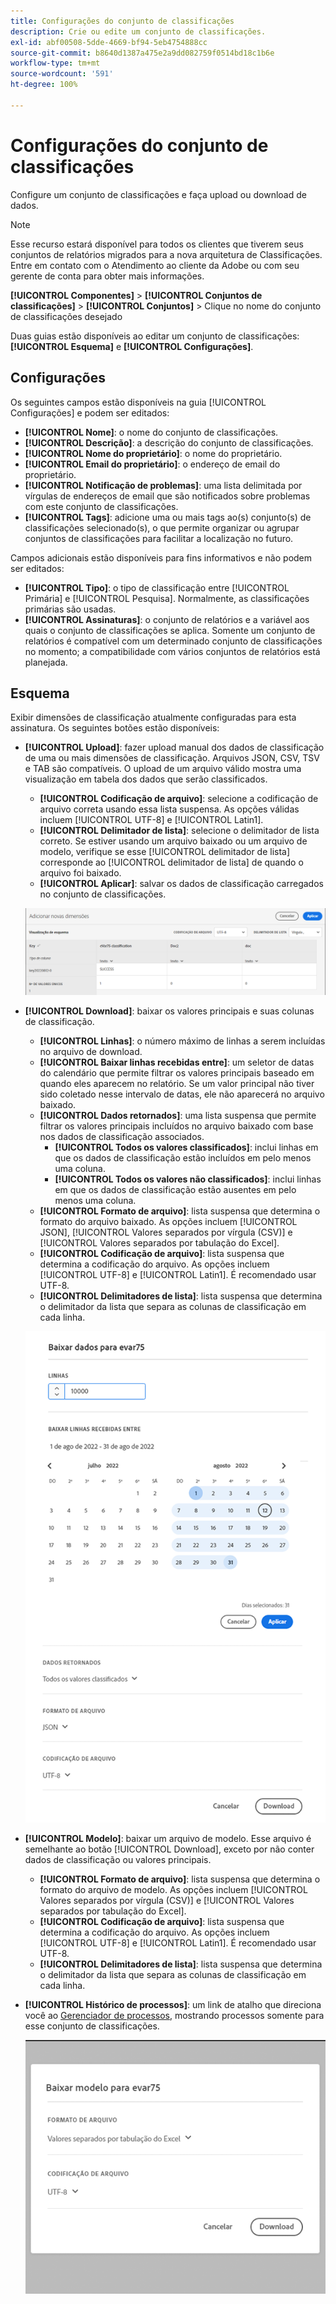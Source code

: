 ```yaml
---
title: Configurações do conjunto de classificações
description: Crie ou edite um conjunto de classificações.
exl-id: abf00508-5dde-4669-bf94-5eb4754888cc
source-git-commit: b8640d1387a475e2a9dd082759f0514bd18c1b6e
workflow-type: tm+mt
source-wordcount: '591'
ht-degree: 100%

---
```


# Configurações do conjunto de classificações

Configure um conjunto de classificações e faça upload ou download de dados.

>[!NOTE]
>
>Esse recurso estará disponível para todos os clientes que tiverem seus conjuntos de relatórios migrados para a nova arquitetura de Classificações. Entre em contato com o Atendimento ao cliente da Adobe ou com seu gerente de conta para obter mais informações.

**[!UICONTROL Componentes]** > **[!UICONTROL Conjuntos de classificações]** > **[!UICONTROL Conjuntos]** > Clique no nome do conjunto de classificações desejado

Duas guias estão disponíveis ao editar um conjunto de classificações: **[!UICONTROL Esquema]** e **[!UICONTROL Configurações]**.

## Configurações 

Os seguintes campos estão disponíveis na guia [!UICONTROL Configurações] e podem ser editados:

* **[!UICONTROL Nome]**: o nome do conjunto de classificações.
* **[!UICONTROL Descrição]**: a descrição do conjunto de classificações.
* **[!UICONTROL Nome do proprietário]**: o nome do proprietário.
* **[!UICONTROL Email do proprietário]**: o endereço de email do proprietário.
* **[!UICONTROL Notificação de problemas]**: uma lista delimitada por vírgulas de endereços de email que são notificados sobre problemas com este conjunto de classificações.
* **[!UICONTROL Tags]**: adicione uma ou mais tags ao(s) conjunto(s) de classificações selecionado(s), o que permite organizar ou agrupar conjuntos de classificações para facilitar a localização no futuro.

Campos adicionais estão disponíveis para fins informativos e não podem ser editados:

* **[!UICONTROL Tipo]**: o tipo de classificação entre [!UICONTROL Primária] e [!UICONTROL Pesquisa]. Normalmente, as classificações primárias são usadas.
* **[!UICONTROL Assinaturas]**: o conjunto de relatórios e a variável aos quais o conjunto de classificações se aplica. Somente um conjunto de relatórios é compatível com um determinado conjunto de classificações no momento; a compatibilidade com vários conjuntos de relatórios está planejada.

## Esquema

Exibir dimensões de classificação atualmente configuradas para esta assinatura. Os seguintes botões estão disponíveis:

* **[!UICONTROL Upload]**: fazer upload manual dos dados de classificação de uma ou mais dimensões de classificação. Arquivos JSON, CSV, TSV e TAB são compatíveis. O upload de um arquivo válido mostra uma visualização em tabela dos dados que serão classificados.
   * **[!UICONTROL Codificação de arquivo]**: selecione a codificação de arquivo correta usando essa lista suspensa. As opções válidas incluem [!UICONTROL UTF-8] e [!UICONTROL Latin1].
   * **[!UICONTROL Delimitador de lista]**: selecione o delimitador de lista correto. Se estiver usando um arquivo baixado ou um arquivo de modelo, verifique se esse [!UICONTROL delimitador de lista] corresponde ao [!UICONTROL delimitador de lista] de quando o arquivo foi baixado.
   * **[!UICONTROL Aplicar]**: salvar os dados de classificação carregados no conjunto de classificações.

   ![Upload do conjunto de classificações](../assets/classification-set-upload.png)

* **[!UICONTROL Download]**: baixar os valores principais e suas colunas de classificação.
   * **[!UICONTROL Linhas]**: o número máximo de linhas a serem incluídas no arquivo de download.
   * **[!UICONTROL Baixar linhas recebidas entre]**: um seletor de datas do calendário que permite filtrar os valores principais baseado em quando eles aparecem no relatório. Se um valor principal não tiver sido coletado nesse intervalo de datas, ele não aparecerá no arquivo baixado.
   * **[!UICONTROL Dados retornados]**: uma lista suspensa que permite filtrar os valores principais incluídos no arquivo baixado com base nos dados de classificação associados.
      * **[!UICONTROL Todos os valores classificados]**: inclui linhas em que os dados de classificação estão incluídos em pelo menos uma coluna.
      * **[!UICONTROL Todos os valores não classificados]**: inclui linhas em que os dados de classificação estão ausentes em pelo menos uma coluna.
   * **[!UICONTROL Formato de arquivo]**: lista suspensa que determina o formato do arquivo baixado. As opções incluem [!UICONTROL JSON], [!UICONTROL Valores separados por vírgula (CSV)] e [!UICONTROL Valores separados por tabulação do Excel].
   * **[!UICONTROL Codificação de arquivo]**: lista suspensa que determina a codificação do arquivo. As opções incluem [!UICONTROL UTF-8] e [!UICONTROL Latin1]. É recomendado usar UTF-8.
   * **[!UICONTROL Delimitadores de lista]**: lista suspensa que determina o delimitador da lista que separa as colunas de classificação em cada linha.

   ![Download do conjunto de classificações](../assets/classification-set-download.png)

* **[!UICONTROL Modelo]**: baixar um arquivo de modelo. Esse arquivo é semelhante ao botão [!UICONTROL Download], exceto por não conter dados de classificação ou valores principais.
   * **[!UICONTROL Formato de arquivo]**: lista suspensa que determina o formato do arquivo de modelo. As opções incluem [!UICONTROL Valores separados por vírgula (CSV)] e [!UICONTROL Valores separados por tabulação do Excel].
   * **[!UICONTROL Codificação de arquivo]**: lista suspensa que determina a codificação do arquivo. As opções incluem [!UICONTROL UTF-8] e [!UICONTROL Latin1]. É recomendado usar UTF-8.
   * **[!UICONTROL Delimitadores de lista]**: lista suspensa que determina o delimitador da lista que separa as colunas de classificação em cada linha.
* **[!UICONTROL Histórico de processos]**: um link de atalho que direciona você ao [Gerenciador de processos](job-manager.md), mostrando processos somente para esse conjunto de classificações.

   ![Modelo do conjunto de classificações](../assets/classification-set-template.png)
